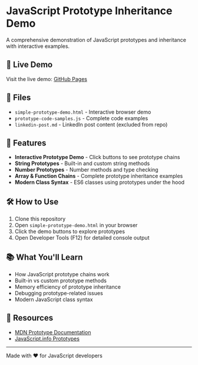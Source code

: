 # JavaScript Prototype Inheritance Demo

A comprehensive demonstration of JavaScript prototypes and inheritance with interactive examples.

## 🚀 Live Demo

Visit the live demo: [GitHub Pages](https://bardan8586.github.io/JS-prototype-inheritance-/)

## 📁 Files

- `simple-prototype-demo.html` - Interactive browser demo
- `prototype-code-samples.js` - Complete code examples
- `linkedin-post.md` - LinkedIn post content (excluded from repo)

## 🎯 Features

- **Interactive Prototype Demo** - Click buttons to see prototype chains
- **String Prototypes** - Built-in and custom string methods
- **Number Prototypes** - Number methods and type checking
- **Array & Function Chains** - Complete prototype inheritance examples
- **Modern Class Syntax** - ES6 classes using prototypes under the hood

## 🛠️ How to Use

1. Clone this repository
2. Open `simple-prototype-demo.html` in your browser
3. Click the demo buttons to explore prototypes
4. Open Developer Tools (F12) for detailed console output

## 📚 What You'll Learn

- How JavaScript prototype chains work
- Built-in vs custom prototype methods
- Memory efficiency of prototype inheritance
- Debugging prototype-related issues
- Modern JavaScript class syntax

## 🔗 Resources

- [MDN Prototype Documentation](https://developer.mozilla.org/en-US/docs/Web/JavaScript/Inheritance_and_the_prototype_chain)
- [JavaScript.info Prototypes](https://javascript.info/prototypes)

---

Made with ❤️ for JavaScript developers
